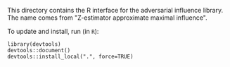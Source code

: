 This directory contains the R interface for the adversarial influence library.
The name comes from "Z-estimator approximate maximal influence".

To update and install, run (in `R`):

```
library(devtools)
devtools::document()
devtools::install_local(".", force=TRUE)
```
